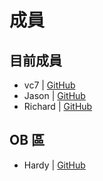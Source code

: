 # 成員

## 目前成員

- vc7 | [GitHub](https://github.com/vc7)
- Jason | [GitHub](https://github.com/JumpingDaiDai)
- Richard | [GitHub](https://github.com/exp50000)

## OB 區

- Hardy | [GitHub](https://github.com/howwayla)
